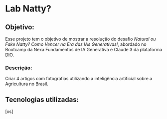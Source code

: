 #  Lab Natty? 

## Objetivo:  
Esse projeto tem o objetivo de mostrar a resolução do desafio *Natural ou Fake Natty? Como Vencer na Era das IAs Generativas!*, abordado no Bootcamp da Nexa Fundamentos de IA Generativa e Claude 3 da plataforma DIO. 

### Descrição: 
Criar 4 artigos com fotografias utilizando a inteligência artificial sobre a Agricultura no Brasil.

## Tecnologias utilizadas:
[xs]
